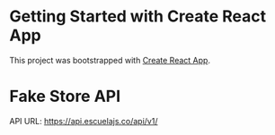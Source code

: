# Getting Started with Create React App

This project was bootstrapped with [Create React App](https://github.com/facebook/create-react-app).

# Fake Store API

API URL: https://api.escuelajs.co/api/v1/
